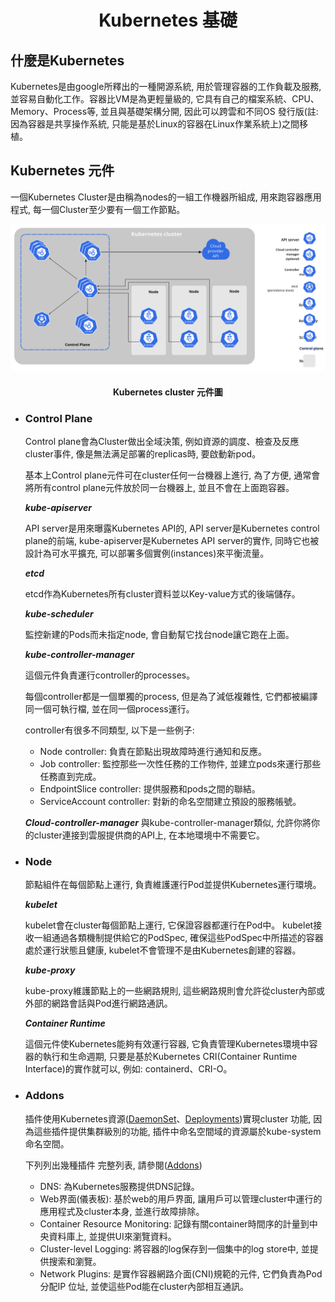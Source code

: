 <h1 align=center>Kubernetes 基礎</1>

<h2>什麼是Kubernetes</h2>

Kubernetes是由google所釋出的一種開源系統, 用於管理容器的工作負載及服務, 並容易自動化工作。容器比VM是為更輕量級的, 它具有自己的檔案系統、CPU、Memory、Process等, 並且與基礎架構分開, 因此可以跨雲和不同OS 發行版(註: 因為容器是共享操作系統, 只能是基於Linux的容器在Linux作業系統上)之間移植。 


<h2>Kubernetes 元件</h2>

一個Kubernetes Cluster是由稱為nodes的一組工作機器所組成, 用來跑容器應用程式, 每一個Cluster至少要有一個工作節點。

![Kubernetes cluster 元件](../img/components-of-kubernetes.svg)
<h4 align=center>Kubernetes cluster 元件圖</h4>

* <h3>Control Plane</h3>
  Control plane會為Cluster做出全域決策, 例如資源的調度、檢查及反應cluster事件, 像是無法满足部署的replicas時, 要啟動新pod。

  基本上Control plane元件可在cluster任何一台機器上進行, 為了方便, 通常會將所有control plane元件放於同一台機器上, 並且不會在上面跑容器。
  
  ***kube-apiserver***
 
  API server是用來曝露Kubernetes API的, API server是Kubernetes control plane的前端, kube-apiserver是Kubernetes API server的實作, 同時它也被設計為可水平擴充, 可以部署多個實例(instances)來平衡流量。

   ***etcd***

   etcd作為Kubernetes所有cluster資料並以Key-value方式的後端儲存。

   ***kube-scheduler***

   監控新建的Pods而未指定node, 會自動幫它找台node讓它跑在上面。

   ***kube-controller-manager***

   這個元件負責運行controller的processes。

   每個controller都是一個單獨的process, 但是為了減低複雜性, 它們都被編譯同一個可執行檔, 並在同一個process運行。
    
   controller有很多不同類型, 以下是一些例子:
    * Node controller: 負責在節點出現故障時進行通知和反應。
    * Job controller: 監控那些一次性任務的工作物件, 並建立pods來運行那些任務直到完成。
    * EndpointSlice controller: 提供服務和pods之間的聯結。
    * ServiceAccount controller: 對新的命名空間建立預設的服務帳號。

   ***Cloud-controller-manager*** 
   與kube-controller-manager類似, 允許你將你的cluster連接到雲服提供商的API上, 在本地環境中不需要它。
  
* <h3>Node</h3>
  節點組件在每個節點上運行, 負責維護運行Pod並提供Kubernetes運行環境。

  ***kubelet***

  kubelet會在cluster每個節點上運行, 它保證容器都運行在Pod中。
  kubelet接收一組通過各類機制提供給它的PodSpec, 確保這些PodSpec中所描述的容器處於運行狀態且健康, kubelet不會管理不是由Kubernetes創建的容器。

  ***kube-proxy***

  kube-proxy維護節點上的一些網路規則, 這些網路規則會允許從cluster內部或外部的網路會話與Pod進行網路通訊。

  ***Container Runtime***

  這個元件使Kubernetes能夠有效運行容器, 它負責管理Kubernetes環境中容器的執行和生命週期, 只要是基於Kubernetes CRI(Container Runtime Interface)的實作就可以, 例如: containerd、CRI-O。

* <h3>Addons</h3>

  插件使用Kubernetes資源([DaemonSet](https://kubernetes.io/zh-cn/docs/concepts/workloads/controllers/daemonset/)、[Deployments](https://kubernetes.io/zh-cn/docs/concepts/workloads/controllers/deployment/))實現cluster 功能, 因為這些插件提供集群級別的功能, 插件中命名空間域的資源屬於kube-system命名空間。

  下列列出幾種插件 完整列表, 請參閱([Addons](https://kubernetes.io/zh-cn/docs/concepts/cluster-administration/addons/))
  * DNS: 為Kubernetes服務提供DNS記錄。
  * Web界面(儀表板): 基於web的用戶界面, 讓用戶可以管理cluster中運行的應用程式及cluster本身, 並進行故障排除。
  * Container Resource Monitoring: 記錄有關container時間序的計量到中央資料庫上, 並提供UI來瀏覽資料。
  * Cluster-level Logging: 將容器的log保存到一個集中的log store中, 並提供搜索和瀏覽。
  * Network Plugins: 是實作容器網路介面(CNI)規範的元件, 它們負責為Pod分配IP 位址, 並使這些Pod能在cluster內部相互通訊。